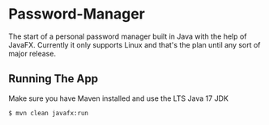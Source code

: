 <h1>Password-Manager</h1>

<p>The start of a personal password manager built in Java with the help of JavaFX. Currently it only supports Linux and that's the plan until any sort of major release.</p>

<h2>Running The App</h2>

<p>Make sure you have Maven installed and use the LTS Java 17 JDK</p>

```Shell
$ mvn clean javafx:run
```

